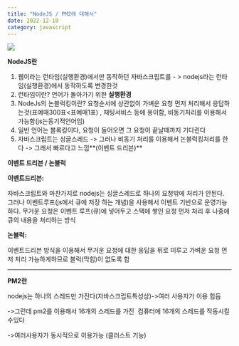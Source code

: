 ```yaml
---
title: "NodeJS / PM2에 대해서"
date: 2022-12-10
category: javascript
---
```


![](/storage/20221210180218787077.jpg)

**NodeJS란**

1. 웹이라는 런타임(실행환경)에서만 동작하던 자바스크립트를 - > nodejs라는 런타임(실행환경)에서 동작하도록 변경한것
2. 런타임이란? 언어가 돌아가기 위한 **실행환경**
3. NodeJs의 논블럭킹이란? 요청순서에 상관없이 가벼운 요청 먼저 처리해서 응답하는것(표예매300표<표예매1표) , 채팅서비스 등에 용이함, 비동기처리를 이용해서 가능함(js는동기적언어임)
4. 일반 언어는 블록킹이다, 요청이 들어오면 그 요청이 끝날때까지 기다린다
5. 자바스크립트는 싱글스레드 -> 그러나 비동기 처리를 이용해서 논블럭킹처리를 한다 -> 그래서 빠르다고 느낌**(이벤트 드리븐)**

**이벤트 드리븐 / 논블럭**

**이벤트드리븐:**

자바스크립트와 마찬가지로 nodejs는 싱글스레드로 하나의 요청밖에 처리가 안된다. 그러나 이벤트루프(js에서 큐에 저장 하는 개념)을 사용해서 이벤트 기반으로 운영가능하다. 무거운 요청은 이벤트 루프(큐)에 넣어두고 스택에 쌓인 요청 먼저 처리 후 나중에 큐의 내용을 처리하는 방식

**논블럭:**

이벤트드리븐 방식을 이용해서 무거운 요청에 대한 응답을 뒤로 미루고 가벼운 요청 먼저 처리 가능하게하므로 블럭(막힘)이 없도록 함

---

**PM2란**

nodejs는 하나의 스레드만 가진다(자바스크립트특성상)->여러 사용자가 이용 힘듬

->그런데 pm2를 이용해서 16개의 스레드를 가진  컴퓨터에 16개의 스레드를 작동시킬수있다

->여러사용자가 동시적으로 이용가능 (클러스트 기능)
